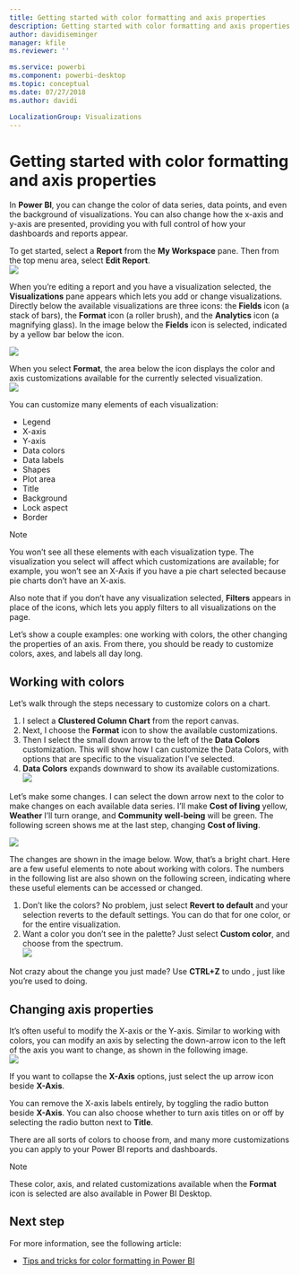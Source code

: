 ```yaml
---
title: Getting started with color formatting and axis properties
description: Getting started with color formatting and axis properties
author: davidiseminger
manager: kfile
ms.reviewer: ''

ms.service: powerbi
ms.component: powerbi-desktop
ms.topic: conceptual
ms.date: 07/27/2018
ms.author: davidi

LocalizationGroup: Visualizations
---
```

# Getting started with color formatting and axis properties
In **Power BI**, you can change the color of data series, data points, and even the background of visualizations. You can also change how the x-axis and y-axis are presented, providing you with full control of how your dashboards and reports appear.

To get started, select a **Report** from the **My Workspace** pane. Then from the top menu area, select **Edit Report**.  
![](media/service-getting-started-with-color-formatting-and-axis-properties/gettingstartedcolor_1a.png)

When you’re editing a report and you have a visualization selected, the **Visualizations** pane appears which lets you add or change visualizations. Directly below the available visualizations are three icons: the **Fields** icon (a stack of bars), the **Format** icon (a roller brush), and the **Analytics** icon (a magnifying glass). In the image below the **Fields** icon is selected, indicated by a yellow bar below the icon.

![](media/service-getting-started-with-color-formatting-and-axis-properties/gettingstartedcolor_2a.png)

When you select **Format**, the area below the icon displays the color and axis customizations available for the currently selected visualization.  
![](media/service-getting-started-with-color-formatting-and-axis-properties/gettingstartedcolor_3a.png)

You can customize many elements of each visualization:

* Legend
* X-axis
* Y-axis
* Data colors
* Data labels
* Shapes
* Plot area
* Title
* Background
* Lock aspect
* Border

> [!NOTE]
>  
> You won’t see all these elements with each visualization type. The visualization you select will affect which customizations are available; for example, you won’t see an X-Axis if you have a pie chart selected because pie charts don’t have an X-axis.
> 
> 

Also note that if you don’t have any visualization selected, **Filters** appears in place of the icons, which lets you apply filters  to all visualizations on the page.

Let’s show a couple examples: one working with colors, the other changing the properties of an axis. From there, you should be ready to customize colors, axes, and labels all day long.

## Working with colors
Let’s walk through the steps necessary to customize colors on a chart.

1. I select a **Clustered Column Chart** from the report canvas.
2. Next, I choose the **Format** icon to show the available customizations.
3. Then I select the small down arrow to the left of the **Data Colors** customization. This will show how I can customize the Data Colors, with options that are specific to the visualization I’ve selected.
4. **Data Colors** expands downward to show its available customizations.  
   ![](media/service-getting-started-with-color-formatting-and-axis-properties/gettingstartedcolor_4a.png)

Let’s make some changes. I can select the down arrow next to the color to make changes on each available data series. I’ll make **Cost of living** yellow, **Weather** I’ll turn orange, and **Community well-being** will be green. The following screen shows me at the last step, changing **Cost of living**.  

![](media/service-getting-started-with-color-formatting-and-axis-properties/gettingstartedcolor_5a.png)

The changes are shown in the image below. Wow, that’s a bright chart. Here are a few useful elements to note about working with colors. The numbers in the following list are also shown on the following screen, indicating where these useful elements can be accessed or changed.

1. Don’t like the colors? No problem, just select **Revert to default** and your selection reverts to the default settings. You can do that for one color, or for the entire visualization.
2. Want a color you don’t see in the palette? Just select **Custom color**, and choose from the spectrum.  
   ![](media/service-getting-started-with-color-formatting-and-axis-properties/gettingstartedcolor_6a.png)

Not crazy about the change you just made? Use **CTRL+Z** to undo , just like you’re used to doing.

## Changing axis properties
It’s often useful to modify the X-axis or the Y-axis. Similar to working with colors, you can modify an axis by selecting the down-arrow icon to the left of the axis you want to change, as shown in the following image.  
![](media/service-getting-started-with-color-formatting-and-axis-properties/gettingstartedcolor_7a.png)

If you want to collapse the **X-Axis** options, just select the up arrow icon beside **X-Axis**.

You can remove the X-axis labels entirely, by toggling the radio button beside **X-Axis**. You can also choose whether to turn axis titles on or off by selecting the radio button next to **Title**.  

There are all sorts of colors to choose from, and many more customizations you can apply to your Power BI reports and dashboards.

> [!NOTE]
>  
> These color, axis, and related customizations available when the **Format** icon is selected are also available in Power BI Desktop.
> 
> 

## Next step
For more information, see the following article:  

* [Tips and tricks for color formatting in Power BI](service-tips-and-tricks-for-color-formatting.md)  

